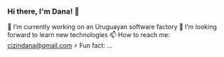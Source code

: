 ### Hi there, I'm Dana! 👋


🔭 I’m currently working on an Uruguayan software factory
👯 I’m looking forward to learn new technologies
📫 How to reach me: cizindana@gmail.com
⚡ Fun fact: ...

